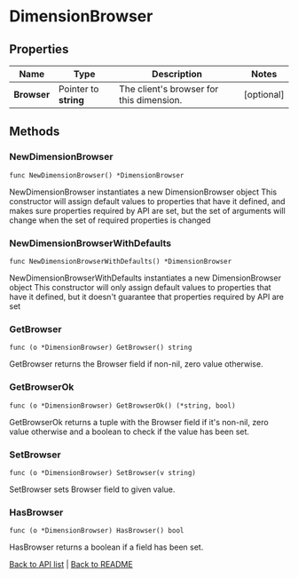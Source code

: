 # DimensionBrowser

## Properties

Name | Type | Description | Notes
------------ | ------------- | ------------- | -------------
**Browser** | Pointer to **string** | The client&#39;s browser for this dimension. | [optional] 

## Methods

### NewDimensionBrowser

`func NewDimensionBrowser() *DimensionBrowser`

NewDimensionBrowser instantiates a new DimensionBrowser object
This constructor will assign default values to properties that have it defined,
and makes sure properties required by API are set, but the set of arguments
will change when the set of required properties is changed

### NewDimensionBrowserWithDefaults

`func NewDimensionBrowserWithDefaults() *DimensionBrowser`

NewDimensionBrowserWithDefaults instantiates a new DimensionBrowser object
This constructor will only assign default values to properties that have it defined,
but it doesn't guarantee that properties required by API are set

### GetBrowser

`func (o *DimensionBrowser) GetBrowser() string`

GetBrowser returns the Browser field if non-nil, zero value otherwise.

### GetBrowserOk

`func (o *DimensionBrowser) GetBrowserOk() (*string, bool)`

GetBrowserOk returns a tuple with the Browser field if it's non-nil, zero value otherwise
and a boolean to check if the value has been set.

### SetBrowser

`func (o *DimensionBrowser) SetBrowser(v string)`

SetBrowser sets Browser field to given value.

### HasBrowser

`func (o *DimensionBrowser) HasBrowser() bool`

HasBrowser returns a boolean if a field has been set.


[Back to API list](../README.md#documentation-for-api-endpoints) | [Back to README](../README.md)

